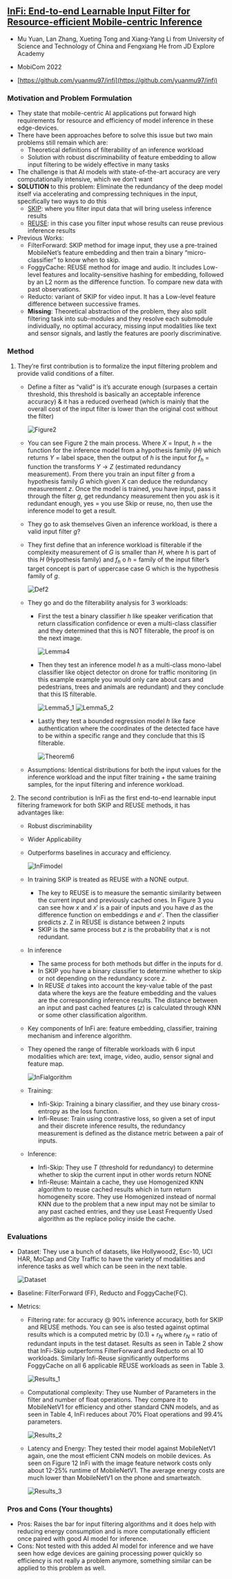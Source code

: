 ## [InFi: End-to-end Learnable Input Filter for Resource-efficient Mobile-centric Inference](https://dl.acm.org/doi/10.1145/3495243.3517016)

* Mu Yuan, Lan Zhang, Xueting Tong and Xiang-Yang Li from University of Science and Technology of China and Fengxiang He from JD Explore Academy

* MobiCom 2022

* [https://github.com/yuanmu97/infi](https://github.com/yuanmu97/infi)

### Motivation and Problem Formulation

* They state that mobile-centric AI applications put forward high requirements for resource and efficiency of model inference in these edge-devices. 
* There have been approaches before to solve this issue but two main problems still remain which are:
   * Theoretical definitions of filterability of an inference workload
   * Solution with robust discriminability of feature embedding to allow input filtering to be widely effective in many tasks
* The challenge is that AI models with state-of-the-art accuracy are very computationally intensive, which we don’t want
* **SOLUTION** to this problem: Eliminate the redundancy of the deep model itself via accelerating and compressing techniques in the input, specifically two ways to do this
   * <ins>SKIP</ins>: where you filter input data that will bring useless inference results
   * <ins>REUSE</ins>: in this case you filter input whose results can reuse previous inference results
* Previous Works:
   * FilterForward: SKIP method for image input, they use a pre-trained MobileNet’s feature embedding and then train a binary “micro-classifier” to know when to skip.
    * FoggyCache: REUSE method for image and audio. It includes Low-level features and locality-sensitive hashing for embedding, followed by an L2 norm as the difference function. To compare new data with past observations.
    * Reducto: variant of SKIP for video input. It has a Low-level feature difference between successive frames.
    * **Missing**: Theoretical abstraction of the problem, they also split filtering task into sub-modules and they resolve each submodule individually, no optimal accuracy, missing input modalities like text and sensor signals, and lastly the features are poorly discriminative.

### Method

1) They’re first contribution is to formalize the input filtering problem and provide valid conditions of a filter.
   * Define a filter as “valid” is it’s accurate enough (surpases a certain threshold, this threshold is basically an acceptable inference accuracy) & it has a reduced overhead (which is mainly that the overall cost of the input filter is lower than the original cost without the filter)

     ![Figure2](./Figure2.Process.jpg)

   * You can see Figure 2 the main process. Where $X$ = Input, $h$ = the function for the inference model from a hypothesis family $(H)$ which returns $Y$ = label space, then the output of $h$ is the input for $f_h$ = function the transforms $Y$ -> $Z$ (estimated redundancy measurement). From there you train an input filter $g$ from a hypothesis family $G$ which given $X$ can deduce the redundancy measurement $z$. Once the model is trained, you have input, pass it through the filter $g$, get redundancy measurement then you ask is it redundant enough, yes = you use Skip or reuse, no, then use the inference model to get a result.
   * They go to ask themselves Given an inference workload, is there a valid input filter $g$?
   * They first define that an inference workload is filterable if the complexity measurement of $G$ is smaller than $H$, where $h$ is part of this $H$ (Hypothesis family) and $f_h$ o $h$ = family of the input filter’s target concept is part of uppercase case G which is the hypothesis family of $g$.
 
     ![Def2](./Def2.jpg)
   
   * They go and do the filterability analysis for 3 workloads: 
      * First the test a binary classifier $h$ like speaker verification that return classification confidence or even a multi-class classifier and they determined that this is NOT filterable, the proof is on the next image.
     
        ![Lemma4](./Lemma4.jpg)
     
      * Then they test an inference model $h$ as a multi-class mono-label classifier like object detector on drone for traffic monitoring (in this example example you would only care about cars and pedestrians, trees and animals are redundant) and they conclude that this IS filterable.
      
        ![Lemma5_1](./Lemma5_1.jpg)
        ![Lemma5_2](./Lemma5_2.jpg)
      
      * Lastly they test a bounded regression model $h$ like face authentication where the coordinates of the detected face have to be within a specific range and they conclude that this IS filterable.
      
        ![Theorem6](./Theorem6.jpg)
      
   * Assumptions: Identical distributions for both the input values for the inference workload and the input filter training + the same training samples, for the input filtering and inference workload.

2) The second contribution is InFi as the first end-to-end learnable input filtering framework for both SKIP and REUSE methods, it has advantages like:
   * Robust discriminability
   * Wider Applicability
   * Outperforms baselines in accuracy and efficiency.
    
     ![InFimodel](./InFimodel.jpg)
    
   * In training SKIP is treated as REUSE with a NONE output.
      * The key to REUSE is to measure the semantic similarity between the current input and previously cached ones. In Figure 3 you can see how $x$ and $x'$ is a pair of inputs and you have $d$ as the difference function on embeddings $e$ and $e'$. Then the classifier predicts $z$. Z in REUSE is distance between 2 inputs
      * SKIP is the same process but $z$ is the probability that $x$ is not redundant.
    * In inference
       * The same process for both methods but differ in the inputs for d. 
       * In SKIP you have a binary classifier to determine whether to skip or not depending on the redundancy score $z$. 
       * In REUSE $d$ takes into account the key-value table of the past data where the keys are the feature embedding and the values are the corresponding inference results. The distance between an input and past cached features ($z$) is calculated through KNN or some other classification algorithm.
     * Key components of InFi are: feature embedding, classifier, training mechanism and inference algorithm.
     * They opened the range of filterable workloads with 6 input modalities which are: text, image, video, audio, sensor signal and feature map.
     
       ![InFialgorithm](./InFialgorithm.jpg)
     
     * Training:
        * Infi-Skip: Training a binary classifier, and they use binary cross-entropy as the loss function.
        * Infi-Reuse: Train using contrastive loss, so given a set of input and their discrete inference results, the redundancy measurement is defined as the distance metric between a pair of inputs.
      * Inference:
         *  Infi-Skip: They use $T$ (threshold for redundancy) to determine whether to skip the current input in other words return NONE
         *  Infi-Reuse: Maintain a cache, they use Homogenized KNN algorithm to reuse cached results which in turn return homogeneity score. They use Homogenized instead of normal KNN due to the problem that a new input may not be similar to any past cached entries, and they use Least Frequently Used algorithm as the replace policy inside the cache.

### Evaluations

* Dataset: They use a bunch of datasets, like Hollywood2, Esc-10, UCI HAR, MoCap and City Traffic to have the variety of modalities and inference tasks as well which can be seen in the next table.

  ![Dataset](./Dataset.jpg)

* Baseline:  FilterForward (FF), Reducto and FoggyCache(FC).
* Metrics:  
   * Filtering rate: for accuracy @ 90% inference accuracy, both for SKIP and REUSE methods. You can see is also tested against optimal results which is a computed metric by $(0.1) + r_N$ where $r_N$ = ratio of redundant inputs in the test dataset. Results as seen in Table 2 show that InFi-Skip outperforms FilterForward and Reducto on al 10 workloads. Similarly Infi-Reuse significantly outperforms FoggyCache on all 6 applicable REUSE workloads as seen in Table 3.
     
     ![Results_1](./Results_1.jpg)
     
   * Computational complexity: They use Number of Parameters in the filter and number of float operations. They compare it to MobileNetV1 for efficiency and other standard CNN models, and as seen in Table 4, InFi reduces about 70% Float operations and 99.4% parameters.

     ![Results_2](./Results_2.jpg)

   * Latency and Energy: They tested their model against MobileNetV1 again, one the most efficient CNN models on mobile devices. As seen on Figure 12 InFi with the image feature network costs only about 12-25% runtime of MobileNetV1. The average energy costs are much lower than MobileNetV1 on the phone and smartwatch.
     
     ![Results_3](./Results_3.jpg)

### Pros and Cons (Your thoughts)

* Pros: Raises the bar for input filtering algorithms and it does help with reducing energy consumption and is more computationally efficient once paired with good AI model for inference.
* Cons: Not tested with this added AI model for inference and we have seen how edge devices are gaining processing power quickly so efficiency is not really a problem anymore, something similar can be applied to this problem as well.
